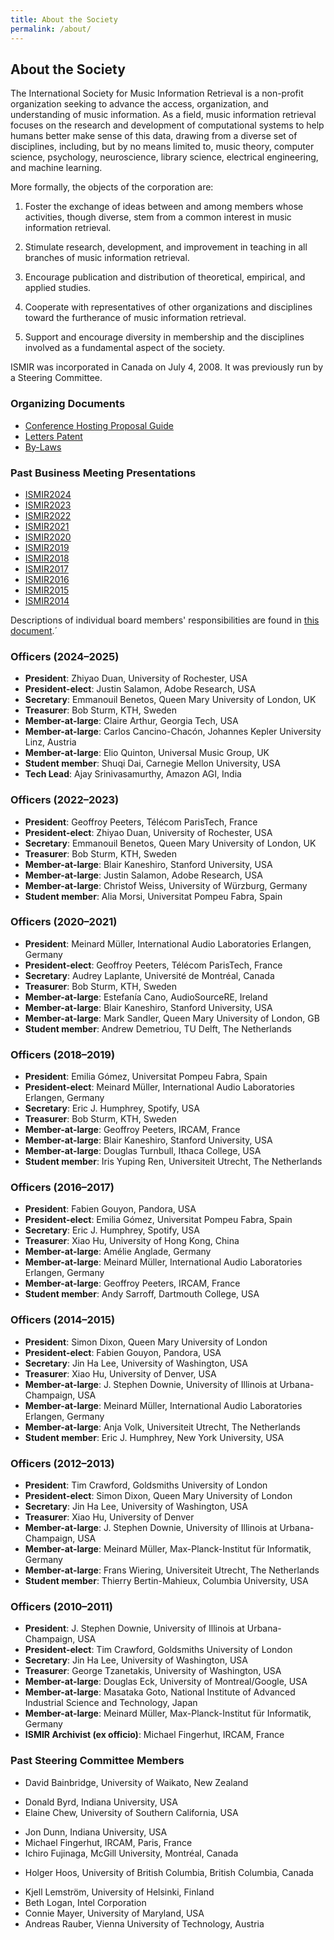 ```yaml
---
title: About the Society
permalink: /about/
---
```


## About the Society

The International Society for Music Information Retrieval is a non-profit
organization seeking to advance the access, organization, and understanding
of music information. As a field, music information retrieval focuses on the
research and development of computational systems to help humans
better make sense of this data, drawing from a diverse set of disciplines,
including, but by no means limited to, music theory, computer science, psychology,
neuroscience, library science, electrical engineering, and machine learning.

More formally, the objects of the corporation are:

1. Foster the exchange of ideas between and among members whose activities,
though diverse, stem from a common interest in music information retrieval.

2. Stimulate research, development, and improvement in teaching in all
branches of music information retrieval.

3. Encourage publication and distribution of theoretical, empirical, and
applied studies.

4. Cooperate with representatives of other organizations and disciplines
toward the furtherance of music information retrieval.

5. Support and encourage diversity in membership and the disciplines involved
as a fundamental aspect of the society.


ISMIR was incorporated in Canada on July 4, 2008. It was previously run by a Steering Committee.

### Organizing Documents

* [Conference Hosting Proposal Guide]({{site.base_url}}/pdfs/Call4Hosting-ISMIR-0.9.pdf)
* [Letters Patent]({{site.base_url}}/pdfs/ISMIR-Letters-Patent.pdf)
* [By-Laws]({{site.base_url}}/pdfs/ISMIR-Bylaws.pdf)


### Past Business Meeting Presentations
* [ISMIR2024]({{site.base_url}}/pdfs/2024_business_meeting.pdf)
* [ISMIR2023]({{site.base_url}}/pdfs/2023_business_meeting.pdf)
* [ISMIR2022]({{site.base_url}}/pdfs/2022_business_meeting.pdf)
* [ISMIR2021]({{site.base_url}}/pdfs/2021_business_meeting.pdf)
* [ISMIR2020]({{site.base_url}}/pdfs/2020_business_meeting.pdf)
* [ISMIR2019]({{site.base_url}}/pdfs/2019_business_meeting.pdf)
* [ISMIR2018]({{site.base_url}}/pdfs/2018_business_meeting.pdf)
* [ISMIR2017]({{site.base_url}}/pdfs/2017_business_meeting.pdf)
* [ISMIR2016]({{site.base_url}}/pdfs/2016_business_meeting.pdf)
* [ISMIR2015]({{site.base_url}}/pdfs/2015_business_meeting.pdf)
* [ISMIR2014]({{site.base_url}}/pdfs/2014_business_meeting.pdf)


Descriptions of individual board members' responsibilities are found
in [this document](https://docs.google.com/document/d/e/2PACX-1vSGoaFelpdZaLwoRPzFmgBBubCVtU7mVS4aMjtjT_Xl5P3yayNje3Uzfnl8amZ9Zywo65siId02jQ0N/pub).´

### Officers (2024&ndash;2025)

* **President**: Zhiyao Duan, University of Rochester, USA
* **President-elect**: Justin Salamon, Adobe Research, USA
* **Secretary**: Emmanouil Benetos, Queen Mary University of London, UK
* **Treasurer**: Bob Sturm, KTH, Sweden
* **Member-at-large**: Claire Arthur, Georgia Tech, USA
* **Member-at-large**: Carlos Cancino-Chacón, Johannes Kepler University Linz, Austria
* **Member-at-large**: Elio Quinton, Universal Music Group, UK
* **Student member**: Shuqi Dai, Carnegie Mellon University, USA
* **Tech Lead**: Ajay Srinivasamurthy, Amazon AGI, India
  
### Officers (2022&ndash;2023)

* **President**: Geoffroy Peeters, Télécom ParisTech, France
* **President-elect**: Zhiyao Duan, University of Rochester, USA
* **Secretary**: Emmanouil Benetos, Queen Mary University of London, UK
* **Treasurer**: Bob Sturm, KTH, Sweden
* **Member-at-large**: Blair Kaneshiro, Stanford University, USA
* **Member-at-large**: Justin Salamon, Adobe Research, USA
* **Member-at-large**: Christof Weiss, University of Würzburg, Germany
* **Student member**: Alia Morsi, Universitat Pompeu Fabra, Spain

### Officers (2020&ndash;2021)

* **President**: Meinard M&uuml;ller, International Audio Laboratories Erlangen, Germany
* **President-elect**: Geoffroy Peeters, Télécom ParisTech, France
* **Secretary**: Audrey Laplante, Université de Montréal, Canada
* **Treasurer**: Bob Sturm, KTH, Sweden
* **Member-at-large**: Estefanía Cano, AudioSourceRE, Ireland
* **Member-at-large**: Blair Kaneshiro, Stanford University, USA
* **Member-at-large**: Mark Sandler, Queen Mary University of London, GB
* **Student member**: Andrew Demetriou, TU Delft, The Netherlands

### Officers (2018&ndash;2019)

* **President**: Emilia G&oacute;mez, Universitat Pompeu Fabra, Spain
* **President-elect**: Meinard M&uuml;ller, International Audio Laboratories Erlangen, Germany
* **Secretary**: Eric J. Humphrey, Spotify, USA
* **Treasurer**: Bob Sturm, KTH, Sweden
* **Member-at-large**: Geoffroy Peeters, IRCAM, France
* **Member-at-large**: Blair Kaneshiro, Stanford University, USA
* **Member-at-large**: Douglas Turnbull, Ithaca College, USA
* **Student member**: Iris Yuping Ren, Universiteit Utrecht, The Netherlands

### Officers (2016&ndash;2017)

* **President**: Fabien Gouyon, Pandora, USA
* **President-elect**: Emilia G&oacute;mez, Universitat Pompeu Fabra, Spain   
* **Secretary**: Eric J. Humphrey, Spotify, USA
* **Treasurer**: Xiao Hu, University of Hong Kong, China
* **Member-at-large**: Amélie Anglade, Germany
* **Member-at-large**: Meinard M&uuml;ller, International Audio Laboratories Erlangen, Germany
* **Member-at-large**: Geoffroy Peeters, IRCAM, France 
* **Student member**: Andy Sarroff, Dartmouth College, USA

### Officers (2014&ndash;2015)

* **President**: Simon Dixon, Queen Mary University of London 
* **President-elect**: Fabien Gouyon, Pandora, USA
* **Secretary**: Jin Ha Lee, University of Washington, USA
* **Treasurer**: Xiao Hu, University of Denver, USA
* **Member-at-large**: J. Stephen Downie, University of Illinois at Urbana-Champaign, USA
* **Member-at-large**: Meinard M&uuml;ller, International Audio Laboratories Erlangen, Germany
* **Member-at-large**: Anja Volk, Universiteit Utrecht, The Netherlands
* **Student member**: Eric J. Humphrey, New York University, USA

### Officers (2012&ndash;2013)

* **President**: Tim Crawford, Goldsmiths University of London
* **President-elect**: Simon Dixon, Queen Mary University of London 
* **Secretary**: Jin Ha Lee, University of Washington, USA
* **Treasurer**: Xiao Hu, University of Denver
* **Member-at-large**: J. Stephen Downie, University of Illinois at Urbana-Champaign, USA
* **Member-at-large**: Meinard M&uuml;ller, Max-Planck-Institut f&uuml;r Informatik, Germany
* **Member-at-large**: Frans Wiering, Universiteit Utrecht, The Netherlands
* **Student member**: Thierry Bertin-Mahieux, Columbia University, USA

### Officers (2010&ndash;2011)

* **President**: J. Stephen Downie, University of Illinois at Urbana-Champaign, USA 
* **President-elect**: Tim Crawford, Goldsmiths University of London
* **Secretary**: Jin Ha Lee, University of Washington, USA
* **Treasurer**: George Tzanetakis, University of Washington, USA
* **Member-at-large**: Douglas Eck, University of Montreal/Google, USA
* **Member-at-large**: Masataka Goto, National Institute of Advanced Industrial Science and Technology, Japan
* **Member-at-large**: Meinard M&uuml;ller, Max-Planck-Institut f&uuml;r Informatik, Germany
* **ISMIR Archivist (ex officio)**: Michael Fingerhut, IRCAM, France

### Past Steering Committee Members

<!-- * Am&eacute;lie Anglade, Germany-->
 * David Bainbridge, University of Waikato, New Zealand
<!-- * Thierry Bertin-Mahieux, Columbia University, USA-->
 * Donald Byrd, Indiana University, USA
 * Elaine Chew, University of Southern California, USA
<!-- * Tim Crawford, Goldsmiths, University of London, United Kingdom-->
<!-- * Simon Dixon, Queen Mary University of London, United Kingdom-->
<!-- * J. Stephen Downie, University of Illinois at Urbana-Champaign, USA-->
 * Jon Dunn, Indiana University, USA
 * Michael Fingerhut, IRCAM, Paris, France
 * Ichiro Fujinaga, McGill University, Montr&eacute;al, Canada
<!-- * Masataka Goto, National Institute of Advanced Industrial Science and Technology (AIST), Japan-->
<!-- * Fabien Gouyon, Pandora, USA-->
 * Holger Hoos, University of British Columbia, British Columbia, Canada
<!-- * Xiao Hu, University of Hong Kong, China-->
<!-- * Jin Ha Lee, University of Washington, USA-->
 * Kjell Lemstr&ouml;m, University of Helsinki, Finland
 * Beth Logan, Intel Corporation
 * Connie Mayer, University of Maryland, USA
 * Andreas Rauber, Vienna University of Technology, Austria
<!-- * Andy Sarroff, Dartmouth College, USA-->
<!-- * George Tzanetakis, University of Victoria, Canada-->
<!-- * Anja Volk, Universiteit Utrecht, The Netherlands-->
<!-- * Frans Wiering, Universiteit Utrecht, The Netherlands-->
